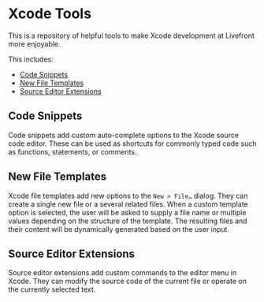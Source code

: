 # Xcode Tools

This is a repository of helpful tools to make Xcode development at Livefront more enjoyable.

This includes:
* [Code Snippets](#code-snippets)
* [New File Templates](#new-file-templates)
* [Source Editor Extensions](#source-editor-templates)

## Code Snippets

Code snippets add custom auto-complete options to the Xcode source code editor. These can be used as
shortcuts for commonly typed code such as functions, statements, or comments.

## New File Templates

Xcode file templates add new options to the `New > File…` dialog. They can create a single new file
or a several related files. When a custom template option is selected, the user will be asked to
supply a file name or multiple values depending on the structure of the template. The resulting 
files and their content will be dynamically generated based on the user input.

## Source Editor Extensions

Source editor extensions add custom commands to the editor menu in Xcode. They can modify the source
code of the current file or operate on the currently selected text.

